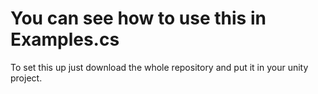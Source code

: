 # You can see how to use this in Examples.cs
To set this up just download the whole repository and put it in your unity project.
